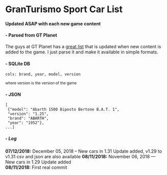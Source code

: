 # GranTurismo Sport Car List
#### Updated ASAP with each new game content

#### - Parsed from GT Planet
The guys at GT Planet has a [great list](https://www.gtplanet.net/gran-turismo-sport-car-list/) that is updated when new content is added to the game. I just parse it and make it available in simple formats.


#### - SQLite DB

    cols: brand, year, model, version
<small>where version is the version of the game</small>

#### - JSON

    [
     {"model": "Abarth 1500 Biposto Bertone B.A.T. 1", 
     "version": "1.25", 
     "brand": "ABARTH", 
     "year": "1952"}, 
    ...]

##### - Log


**07/12/2018:** December 05, 2018 – New cars in 1.31 Update added, v1.29 to v1.31 csv and json are also available
**08/11/2018:** November 06, 2018 — New cars in 1.29 Update added  
**08/11/2018:** First real commit
